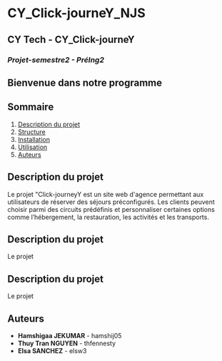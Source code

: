 # CY_Click-journeY_NJS
## **************CY Tech - CY_Click-journeY**************

### ***Projet-semestre2 - PréIng2***
## **Bienvenue dans notre programme**

## Sommaire
1. [Description du projet](#description-du-projet)
2. [Structure](#structure)
3. [Installation](#installation)
4. [Utilisation](#utilisation)
5. [Auteurs](#auteurs)

## Description du projet     
Le projet "Click-journeyY est un site web d'agence permettant aux utilisateurs de réserver des séjours préconfigurés. Les clients peuvent choisir parmi des circuits prédéfinis et personnaliser certaines options comme l’hébergement, la restauration, les activités et les transports.


## Description du projet     
Le projet

## Description du projet     
Le projet


## Auteurs    
- **Hamshigaa JEKUMAR** - hamshij05  
- **Thuy Tran NGUYEN** - thfennesty  
- **Elsa SANCHEZ** - elsw3 
